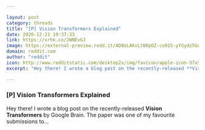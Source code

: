 ```yaml
---

layout: post
category: threads
title: "[P] Vision Transformers Explained"
date: 2020-12-21 19:37:33
link: https://vrhk.co/2WNEvGJ
image: https://external-preview.redd.it/AD8oLAKvLt6RpOZ-co91S-yYGydz5GdFJh6h3VGCUto.jpg?width=1172&height=600&auto=webp&crop=1172:600,smart&s=e9da9b5ad6b23113f22a0670fe6b981f424ad8fd
domain: reddit.com
author: "reddit"
icon: http://www.redditstatic.com/desktop2x/img/favicon/apple-icon-57x57.png
excerpt: "Hey there! I wrote a blog post on the recently-released **Vision Transformers** by Google Brain. The paper was one of my favourite submissions to..."

---
```


### [P] Vision Transformers Explained

Hey there! I wrote a blog post on the recently-released **Vision Transformers** by Google Brain. The paper was one of my favourite submissions to...